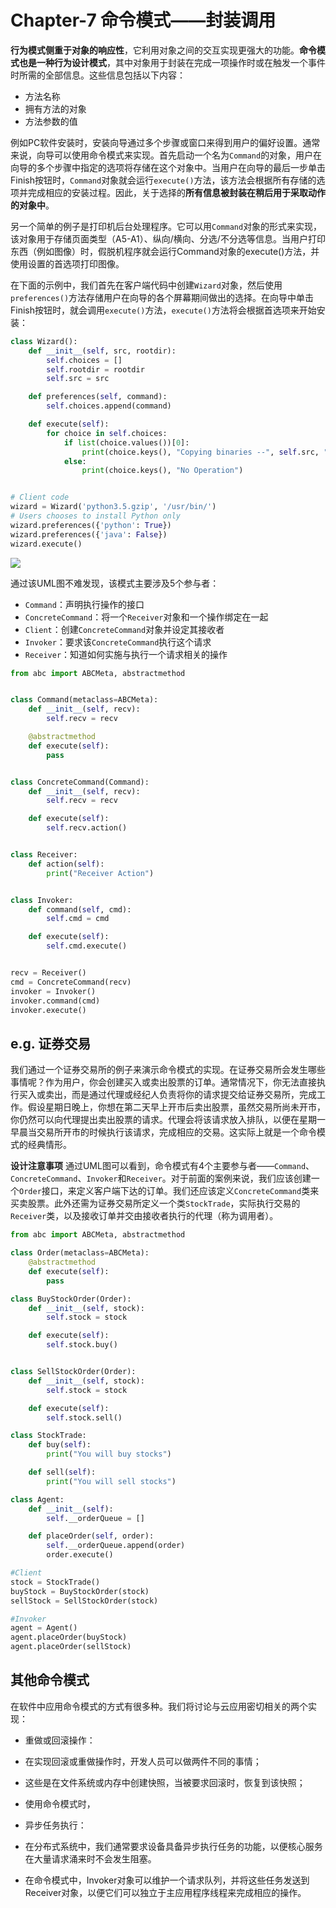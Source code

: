 # Chapter-7 命令模式——封装调用
**行为模式侧重于对象的响应性**，它利用对象之间的交互实现更强大的功能。**命令模式也是一种行为设计模式**，其中对象用于封装在完成一项操作时或在触发一个事件时所需的全部信息。这些信息包括以下内容：
- 方法名称
- 拥有方法的对象
- 方法参数的值

例如PC软件安装时，安装向导通过多个步骤或窗口来得到用户的偏好设置。通常来说，向导可以使用命令模式来实现。首先启动一个名为`Command`的对象，用户在向导的多个步骤中指定的选项将存储在这个对象中。当用户在向导的最后一步单击Finish按钮时，`Command`对象就会运行`execute()`方法，该方法会根据所有存储的选项并完成相应的安装过程。因此，关于选择的**所有信息被封装在稍后用于采取动作的对象中**。

另一个简单的例子是打印机后台处理程序。它可以用`Command`对象的形式来实现，该对象用于存储页面类型（A5-A1）、纵向/横向、分选/不分选等信息。当用户打印东西（例如图像）时，假脱机程序就会运行Command对象的execute()方法，并使用设置的首选项打印图像。

在下面的示例中，我们首先在客户端代码中创建`Wizard`对象，然后使用`preferences()`方法存储用户在向导的各个屏幕期间做出的选择。在向导中单击Finish按钮时，就会调用`execute()`方法，`execute()`方法将会根据首选项来开始安装：

```python
class Wizard():
    def __init__(self, src, rootdir):
        self.choices = []
        self.rootdir = rootdir
        self.src = src

    def preferences(self, command):
        self.choices.append(command)

    def execute(self):
        for choice in self.choices:
            if list(choice.values())[0]:
                print(choice.keys(), "Copying binaries --", self.src, " to ", self.rootdir)
            else:
                print(choice.keys(), "No Operation")


# Client code
wizard = Wizard('python3.5.gzip', '/usr/bin/')
# Users chooses to install Python only
wizard.preferences({'python': True})
wizard.preferences({'java': False})
wizard.execute()
```

![](http://static.zybuluo.com/AustinMxnet/2rjkq9g9elxubcj67a1vhgoq/image.png)

通过该UML图不难发现，该模式主要涉及5个参与者：
- `Command`：声明执行操作的接口
- `ConcreteCommand`：将一个`Receiver`对象和一个操作绑定在一起
- `Client`：创建`ConcreteCommand`对象并设定其接收者
- `Invoker`：要求该`ConcreteCommand`执行这个请求
- `Receiver`：知道如何实施与执行一个请求相关的操作

```python
from abc import ABCMeta, abstractmethod


class Command(metaclass=ABCMeta):
    def __init__(self, recv):
        self.recv = recv

    @abstractmethod
    def execute(self):
        pass


class ConcreteCommand(Command):
    def __init__(self, recv):
        self.recv = recv

    def execute(self):
        self.recv.action()


class Receiver:
    def action(self):
        print("Receiver Action")


class Invoker:
    def command(self, cmd):
        self.cmd = cmd

    def execute(self):
        self.cmd.execute()


recv = Receiver()
cmd = ConcreteCommand(recv)
invoker = Invoker()
invoker.command(cmd)
invoker.execute()
```

## e.g. 证券交易
我们通过一个证券交易所的例子来演示命令模式的实现。在证券交易所会发生哪些事情呢？作为用户，你会创建买入或卖出股票的订单。通常情况下，你无法直接执行买入或卖出，而是通过代理或经纪人负责将你的请求提交给证券交易所，完成工作。假设星期日晚上，你想在第二天早上开市后卖出股票，虽然交易所尚未开市，你仍然可以向代理提出卖出股票的请求。代理会将该请求放入排队，以便在星期一早晨当交易所开市的时候执行该请求，完成相应的交易。这实际上就是一个命令模式的经典情形。

**设计注意事项**
通过UML图可以看到，命令模式有4个主要参与者——`Command`、`ConcreteCommand`、`Invoker`和`Receiver`。对于前面的案例来说，我们应该创建一个`Order`接口，来定义客户端下达的订单。我们还应该定义`ConcreteCommand`类来买卖股票。此外还需为证券交易所定义一个类`StockTrade`，实际执行交易的`Receiver`类，以及接收订单并交由接收者执行的代理（称为调用者）。


```python
from abc import ABCMeta, abstractmethod

class Order(metaclass=ABCMeta):
    @abstractmethod
    def execute(self):
        pass
```

```python
class BuyStockOrder(Order):
    def __init__(self, stock):
        self.stock = stock

    def execute(self):
        self.stock.buy()


class SellStockOrder(Order):
    def __init__(self, stock):
        self.stock = stock

    def execute(self):
        self.stock.sell()
```

```python
class StockTrade:
    def buy(self):
        print("You will buy stocks")

    def sell(self):
        print("You will sell stocks")
```

```python
class Agent:
    def __init__(self):
        self.__orderQueue = []

    def placeOrder(self, order):
        self.__orderQueue.append(order)
        order.execute()
```

```python
#Client
stock = StockTrade()
buyStock = BuyStockOrder(stock)
sellStock = SellStockOrder(stock)

#Invoker
agent = Agent()
agent.placeOrder(buyStock)
agent.placeOrder(sellStock)
```

<!-- #region -->
## 其他命令模式
在软件中应用命令模式的方式有很多种。我们将讨论与云应用密切相关的两个实现：

- 重做或回滚操作： 
 - 在实现回滚或重做操作时，开发人员可以做两件不同的事情；
 - 这些是在文件系统或内存中创建快照，当被要求回滚时，恢复到该快照；
 - 使用命令模式时，


- 异步任务执行：
 - 在分布式系统中，我们通常要求设备具备异步执行任务的功能，以便核心服务在大量请求涌来时不会发生阻塞。
 - 在命令模式中，Invoker对象可以维护一个请求队列，并将这些任务发送到Receiver对象，以便它们可以独立于主应用程序线程来完成相应的操作。
<!-- #endregion -->

